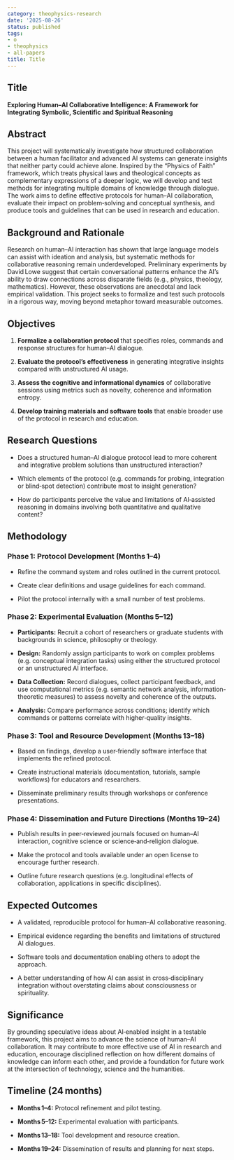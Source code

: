 ```yaml
---
category: theophysics-research
date: '2025-08-26'
status: published
tags:
- o
- theophysics
- all-papers
title: Title
---
```


## Title

**Exploring Human–AI Collaborative Intelligence: A Framework for Integrating Symbolic, Scientific and Spiritual Reasoning**

## Abstract

This project will systematically investigate how structured collaboration between a human facilitator and advanced AI systems can generate insights that neither party could achieve alone. Inspired by the “Physics of Faith” framework, which treats physical laws and theological concepts as complementary expressions of a deeper logic, we will develop and test methods for integrating multiple domains of knowledge through dialogue. The work aims to define effective protocols for human–AI collaboration, evaluate their impact on problem‑solving and conceptual synthesis, and produce tools and guidelines that can be used in research and education.

## Background and Rationale

Research on human–AI interaction has shown that large language models can assist with ideation and analysis, but systematic methods for collaborative reasoning remain underdeveloped. Preliminary experiments by David Lowe suggest that certain conversational patterns enhance the AI’s ability to draw connections across disparate fields (e.g., physics, theology, mathematics). However, these observations are anecdotal and lack empirical validation. This project seeks to formalize and test such protocols in a rigorous way, moving beyond metaphor toward measurable outcomes.

## Objectives

1. **Formalize a collaboration protocol** that specifies roles, commands and response structures for human–AI dialogue.
    
2. **Evaluate the protocol’s effectiveness** in generating integrative insights compared with unstructured AI usage.
    
3. **Assess the cognitive and informational dynamics** of collaborative sessions using metrics such as novelty, coherence and information entropy.
    
4. **Develop training materials and software tools** that enable broader use of the protocol in research and education.
    

## Research Questions

- Does a structured human–AI dialogue protocol lead to more coherent and integrative problem solutions than unstructured interaction?
    
- Which elements of the protocol (e.g. commands for probing, integration or blind‑spot detection) contribute most to insight generation?
    
- How do participants perceive the value and limitations of AI‑assisted reasoning in domains involving both quantitative and qualitative content?
    

## Methodology

### Phase 1: Protocol Development (Months 1–4)

- Refine the command system and roles outlined in the current protocol.
    
- Create clear definitions and usage guidelines for each command.
    
- Pilot the protocol internally with a small number of test problems.
    

### Phase 2: Experimental Evaluation (Months 5–12)

- **Participants:** Recruit a cohort of researchers or graduate students with backgrounds in science, philosophy or theology.
    
- **Design:** Randomly assign participants to work on complex problems (e.g. conceptual integration tasks) using either the structured protocol or an unstructured AI interface.
    
- **Data Collection:** Record dialogues, collect participant feedback, and use computational metrics (e.g. semantic network analysis, information-theoretic measures) to assess novelty and coherence of the outputs.
    
- **Analysis:** Compare performance across conditions; identify which commands or patterns correlate with higher‑quality insights.
    

### Phase 3: Tool and Resource Development (Months 13–18)

- Based on findings, develop a user‑friendly software interface that implements the refined protocol.
    
- Create instructional materials (documentation, tutorials, sample workflows) for educators and researchers.
    
- Disseminate preliminary results through workshops or conference presentations.
    

### Phase 4: Dissemination and Future Directions (Months 19–24)

- Publish results in peer‑reviewed journals focused on human–AI interaction, cognitive science or science‑and‑religion dialogue.
    
- Make the protocol and tools available under an open license to encourage further research.
    
- Outline future research questions (e.g. longitudinal effects of collaboration, applications in specific disciplines).
    

## Expected Outcomes

- A validated, reproducible protocol for human–AI collaborative reasoning.
    
- Empirical evidence regarding the benefits and limitations of structured AI dialogues.
    
- Software tools and documentation enabling others to adopt the approach.
    
- A better understanding of how AI can assist in cross‑disciplinary integration without overstating claims about consciousness or spirituality.
    

## Significance

By grounding speculative ideas about AI‑enabled insight in a testable framework, this project aims to advance the science of human–AI collaboration. It may contribute to more effective use of AI in research and education, encourage disciplined reflection on how different domains of knowledge can inform each other, and provide a foundation for future work at the intersection of technology, science and the humanities.

## Timeline (24 months)

- **Months 1–4:** Protocol refinement and pilot testing.
    
- **Months 5–12:** Experimental evaluation with participants.
    
- **Months 13–18:** Tool development and resource creation.
    
- **Months 19–24:** Dissemination of results and planning for next steps.